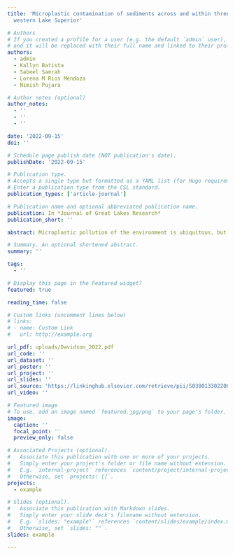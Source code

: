 ```yaml
---
title: 'Microplastic contamination of sediments across and within three beaches in
  western Lake Superior'

# Authors
# If you created a profile for a user (e.g. the default `admin` user), write the username (folder name) here
# and it will be replaced with their full name and linked to their profile.
authors:
  - admin
  - Kallyn Batista
  - Sabeel Samrah
  - Lorena M Rios Mendoza
  - Nimish Pujara

# Author notes (optional)
author_notes:
  - ''
  - ''
  - ''

date: '2022-09-15'
doi: ''

# Schedule page publish date (NOT publication's date).
publishDate: '2022-09-15'

# Publication type.
# Accepts a single type but formatted as a YAML list (for Hugo requirements).
# Enter a publication type from the CSL standard.
publication_types: ['article-journal']

# Publication name and optional abbreviated publication name.
publication: In *Journal of Great Lakes Research*
publication_short: ''

abstract: Microplastic pollution of the environment is ubiquitous, but the processes by which microplastics accumulate within beach sediments are not yet well understood. We isolate microplastic pollution from the sediments at three western Lake Superior beaches. Samples of both surface and subsurface sediments are considered. We find that the average microplastic contamination is 65 microplastic particles kg−1 sediment across our sites with significant variability across beaches, but the microplastic composition is always dominated by polyester fibers. The variation across beaches does not seem to relate to the distance from suspected sources of microplastics to the lake. Within each beach, we find no significant variation of the mean microplastic concentration in the cross-shore direction or in the surface vs. subsurface sediments at the wrack line. We interpret this mean microplastic concentration in the sediment as a measure of the bulk microplastic concentration in the nearshore water at each beach. In subsurface sediments, we observe a significant difference in the variance of microplastic concentrations, and we attribute this variation to the intermittency of the extreme hydrodynamic conditions that deposit microplastics deeper into the sediment.

# Summary. An optional shortened abstract.
summary: ''

tags:
  - ''

# Display this page in the Featured widget?
featured: true

reading_time: false

# Custom links (uncomment lines below)
# links:
# - name: Custom Link
#   url: http://example.org

url_pdf: uploads/Davidson_2022.pdf
url_code: ''
url_dataset: ''
url_poster: ''
url_project: ''
url_slides: ''
url_source: 'https://linkinghub.elsevier.com/retrieve/pii/S0380133022002246'
url_video: ''

# Featured image
# To use, add an image named `featured.jpg/png` to your page's folder.
image:
  caption: ''
  focal_point: ''
  preview_only: false

# Associated Projects (optional).
#   Associate this publication with one or more of your projects.
#   Simply enter your project's folder or file name without extension.
#   E.g. `internal-project` references `content/project/internal-project/index.md`.
#   Otherwise, set `projects: []`.
projects:
  - example

# Slides (optional).
#   Associate this publication with Markdown slides.
#   Simply enter your slide deck's filename without extension.
#   E.g. `slides: "example"` references `content/slides/example/index.md`.
#   Otherwise, set `slides: ""`.
slides: example

---
```

